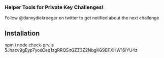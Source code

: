### Helper Tools for Private Key Challenges!

Follow @dannydiekroeger on twitter to get notified about the next challenge

## Installation
npm i
node check-prv.js 5Jhacv9gEyp7yosCeq1zgRRQSitGZZ3Z2NbgKG9BFXHW16iYU4z
